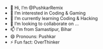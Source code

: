 - 👋 Hi, I’m @PushkarRemix
- 👀 I’m interested in Coding & Gaming
- 🌱 I’m currently learning Coding & Hacking
- 💞️ I’m looking to collaborate on ...
- 📫 I'm from Samastipur, Bihar
- 😄 Pronouns: Pushkar
- ⚡ Fun fact: OverThinker

<!---
PushkarRemix/PushkarRemix is a ✨ special ✨ repository because its `README.md` (this file) appears on your GitHub profile.
You can click the Preview link to take a look at your changes.
--->
